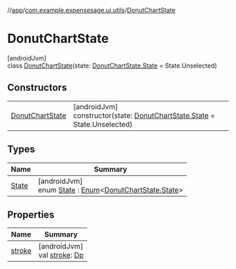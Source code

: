 //[app](../../../index.md)/[com.example.expensesage.ui.utils](../index.md)/[DonutChartState](index.md)

# DonutChartState

[androidJvm]\
class [DonutChartState](index.md)(state: [DonutChartState.State](-state/index.md) = State.Unselected)

## Constructors

| | |
|---|---|
| [DonutChartState](-donut-chart-state.md) | [androidJvm]<br>constructor(state: [DonutChartState.State](-state/index.md) = State.Unselected) |

## Types

| Name | Summary |
|---|---|
| [State](-state/index.md) | [androidJvm]<br>enum [State](-state/index.md) : [Enum](https://kotlinlang.org/api/latest/jvm/stdlib/kotlin/-enum/index.html)&lt;[DonutChartState.State](-state/index.md)&gt; |

## Properties

| Name | Summary |
|---|---|
| [stroke](stroke.md) | [androidJvm]<br>val [stroke](stroke.md): [Dp](https://developer.android.com/reference/kotlin/androidx/compose/ui/unit/Dp.html) |
